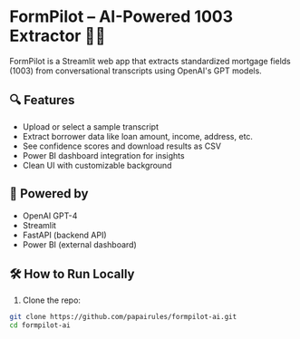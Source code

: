 # FormPilot – AI-Powered 1003 Extractor 🏦🤖

FormPilot is a Streamlit web app that extracts standardized mortgage fields (1003) from conversational transcripts using OpenAI's GPT models.

## 🔍 Features

- Upload or select a sample transcript
- Extract borrower data like loan amount, income, address, etc.
- See confidence scores and download results as CSV
- Power BI dashboard integration for insights
- Clean UI with customizable background

## 🧠 Powered by

- OpenAI GPT-4
- Streamlit
- FastAPI (backend API)
- Power BI (external dashboard)

## 🛠 How to Run Locally

1. Clone the repo:

```bash
git clone https://github.com/papairules/formpilot-ai.git
cd formpilot-ai
